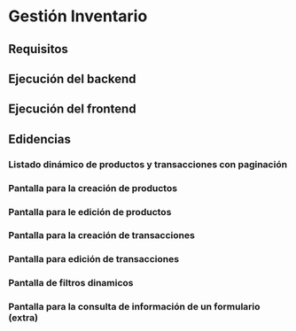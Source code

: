 # Gestión Inventario

## Requisitos


## Ejecución del backend

## Ejecución del frontend

## Edidencias
### Listado dinámico de productos y transacciones con paginación

### Pantalla para la creación de productos

### Pantalla para le edición de productos

### Pantalla para la creación de transacciones

### Pantalla para edición de transacciones

### Pantalla de filtros dinamicos

### Pantalla para la consulta de información de un formulario (extra)


